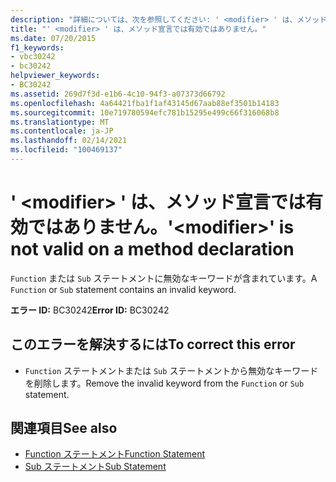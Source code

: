 ```yaml
---
description: "詳細については、次を参照してください: ' <modifier> ' は、メソッド宣言では有効ではありません"
title: "' <modifier> ' は、メソッド宣言では有効ではありません。"
ms.date: 07/20/2015
f1_keywords:
- vbc30242
- bc30242
helpviewer_keywords:
- BC30242
ms.assetid: 269d7f3d-e1b6-4c10-94f3-a07373d66792
ms.openlocfilehash: 4a64421fba1f1af43145d67aab88ef3501b14183
ms.sourcegitcommit: 10e719780594efc781b15295e499c66f316068b8
ms.translationtype: MT
ms.contentlocale: ja-JP
ms.lasthandoff: 02/14/2021
ms.locfileid: "100469137"
---
```

# <a name="modifier-is-not-valid-on-a-method-declaration"></a><span data-ttu-id="6a9de-103">' \<modifier> ' は、メソッド宣言では有効ではありません。</span><span class="sxs-lookup"><span data-stu-id="6a9de-103">'\<modifier>' is not valid on a method declaration</span></span>

<span data-ttu-id="6a9de-104">`Function` または `Sub` ステートメントに無効なキーワードが含まれています。</span><span class="sxs-lookup"><span data-stu-id="6a9de-104">A `Function` or `Sub` statement contains an invalid keyword.</span></span>  
  
 <span data-ttu-id="6a9de-105">**エラー ID:** BC30242</span><span class="sxs-lookup"><span data-stu-id="6a9de-105">**Error ID:** BC30242</span></span>  
  
## <a name="to-correct-this-error"></a><span data-ttu-id="6a9de-106">このエラーを解決するには</span><span class="sxs-lookup"><span data-stu-id="6a9de-106">To correct this error</span></span>  
  
- <span data-ttu-id="6a9de-107">`Function` ステートメントまたは `Sub` ステートメントから無効なキーワードを削除します。</span><span class="sxs-lookup"><span data-stu-id="6a9de-107">Remove the invalid keyword from the `Function` or `Sub` statement.</span></span>  
  
## <a name="see-also"></a><span data-ttu-id="6a9de-108">関連項目</span><span class="sxs-lookup"><span data-stu-id="6a9de-108">See also</span></span>

- [<span data-ttu-id="6a9de-109">Function ステートメント</span><span class="sxs-lookup"><span data-stu-id="6a9de-109">Function Statement</span></span>](../language-reference/statements/function-statement.md)
- [<span data-ttu-id="6a9de-110">Sub ステートメント</span><span class="sxs-lookup"><span data-stu-id="6a9de-110">Sub Statement</span></span>](../language-reference/statements/sub-statement.md)
